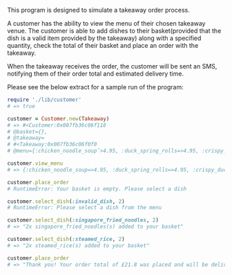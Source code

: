 This program is designed to simulate a takeaway order process.

A customer has the ability to view the menu of their chosen takeaway venue. The
customer is able to add dishes to their basket(provided that the dish is a valid item provided by the takeaway) along with a specified quantity, check the total of
their basket and place an order with the takeaway.

When the takeaway receives the order, the customer will be sent an SMS,
notifying them of their order total and estimated delivery time.

Please see the below extract for a sample run of the program:

```Ruby
require './lib/customer'
# => true

customer = Customer.new(Takeaway)
# => #<Customer:0x007fb36c06f118
# @basket={},
# @takeaway=
# #<Takeaway:0x007fb36c06f0f0
# @menu={:chicken_noodle_soup˜>4.95, :duck_spring_rolls=>4.95, :crispy_duck=>8.95, :singapore_fried_noodles=>7.95, :steamed_rice=>2.95}>>

customer.view_menu
# => {:chicken_noodle_soup=>4.95, :duck_spring_rolls=>4.95, :crispy_duck=>8.95, :singapore_fried_noodles=>7.95, :steamed_rice=>2.95}

customer.place_order
# RuntimeError: Your basket is empty. Please select a dish

customer.select_dish(:invalid_dish, 2)
# RuntimeError: Please select a dish from the menu

customer.select_dish(:singapore_fried_noodles, 2)
# => "2x singapore_fried_noodles(s) added to your basket"

customer.select_dish(:steamed_rice, 2)
# => "2x steamed_rice(s) added to your basket"

customer.place_order
# => "Thank you! Your order total of £21.8 was placed and will be delivered before 19:35"
```
